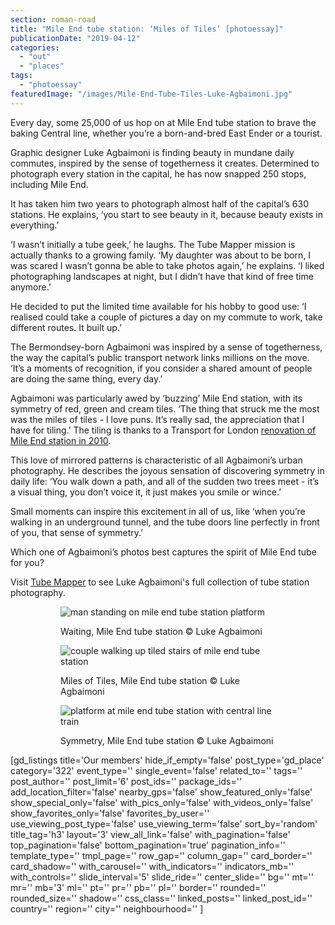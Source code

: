 ```yaml
---
section: roman-road
title: "Mile End tube station: ‘Miles of Tiles’ [photoessay]"
publicationDate: "2019-04-12"
categories: 
  - "out"
  - "places"
tags: 
  - "photoessay"
featuredImage: "/images/Mile-End-Tube-Tiles-Luke-Agbaimoni.jpg"
---
```


Every day, some 25,000 of us hop on at Mile End tube station to brave the baking Central line, whether you’re a born-and-bred East Ender or a tourist.

Graphic designer Luke Agbaimoni is finding beauty in mundane daily commutes, inspired by the sense of togetherness it creates. Determined to photograph every station in the capital, he has now snapped 250 stops, including Mile End. 

It has taken him two years to photograph almost half of the capital’s 630 stations. He explains, ‘you start to see beauty in it, because beauty exists in everything.’

‘I wasn’t initially a tube geek,’ he laughs. The Tube Mapper mission is actually thanks to a growing family. ‘My daughter was about to be born, I was scared I wasn’t gonna be able to take photos again,’ he explains. ‘I liked photographing landscapes at night, but I didn’t have that kind of free time anymore.’ 

He decided to put the limited time available for his hobby to good use: ‘I realised could take a couple of pictures a day on my commute to work, take different routes. It built up.’

The Bermondsey-born Agbaimoni was inspired by a sense of togetherness, the way the capital’s public transport network links millions on the move. ‘It’s a moments of recognition, if you consider a shared amount of people are doing the same thing, every day.’

Agbaimoni was particularly awed by ‘buzzing’ Mile End station, with its symmetry of red, green and cream tiles. ‘The thing that struck me the most was the miles of tiles - I love puns. It’s really sad, the appreciation that I have for tiling.’ The tiling is thanks to a Transport for London [renovation of Mile End station in 2010](https://romanroadlondon.com/mile-end-tube-station-history/). 

This love of mirrored patterns is characteristic of all Agbaimoni’s urban photography. He describes the joyous sensation of discovering symmetry in daily life: ‘You walk down a path, and all of the sudden two trees meet - it’s a visual thing, you don’t voice it, it just makes you smile or wince.’

Small moments can inspire this excitement in all of us, like ‘when you’re walking in an underground tunnel, and the tube doors line perfectly in front of you, that sense of symmetry.’

Which one of Agbaimoni’s photos best captures the spirit of Mile End tube for you?

Visit [Tube Mapper](https://tubemapper.com) to see Luke Agbaimoni's full collection of tube station photography.

<figure>

<figure>

![man standing on mile end tube station platform](/images/Mile-End-Tube-waiting-luke-agbaimoni-1024x683.jpg)

<figcaption>

Waiting, Mile End tube station © Luke Agbaimoni

</figcaption>

</figure>

<figure>

![couple walking up tiled stairs of mile end tube station](/images/Mile-End-Tube-Tiles-Luke-Agbaimoni-1024x683.jpg)

<figcaption>

Miles of Tiles, Mile End tube station © Luke Agbaimoni

</figcaption>

</figure>

<figure>

![platform at mile end tube station with central line train](/images/Mile-End-Tube-symmetry-Luke-Agbaimoni-1024x683.jpg)

<figcaption>

Symmetry, Mile End tube station © Luke Agbaimoni

</figcaption>

</figure>



</figure>

\[gd\_listings title='Our members' hide\_if\_empty='false' post\_type='gd\_place' category='322' event\_type='' single\_event='false' related\_to='' tags='' post\_author='' post\_limit='6' post\_ids='' package\_ids='' add\_location\_filter='false' nearby\_gps='false' show\_featured\_only='false' show\_special\_only='false' with\_pics\_only='false' with\_videos\_only='false' show\_favorites\_only='false' favorites\_by\_user='' use\_viewing\_post\_type='false' use\_viewing\_term='false' sort\_by='random' title\_tag='h3' layout='3' view\_all\_link='false' with\_pagination='false' top\_pagination='false' bottom\_pagination='true' pagination\_info='' template\_type='' tmpl\_page='' row\_gap='' column\_gap='' card\_border='' card\_shadow='' with\_carousel='' with\_indicators='' indicators\_mb='' with\_controls='' slide\_interval='5' slide\_ride='' center\_slide='' bg='' mt='' mr='' mb='3' ml='' pt='' pr='' pb='' pl='' border='' rounded='' rounded\_size='' shadow='' css\_class='' linked\_posts='' linked\_post\_id='' country='' region='' city='' neighbourhood='' \]
